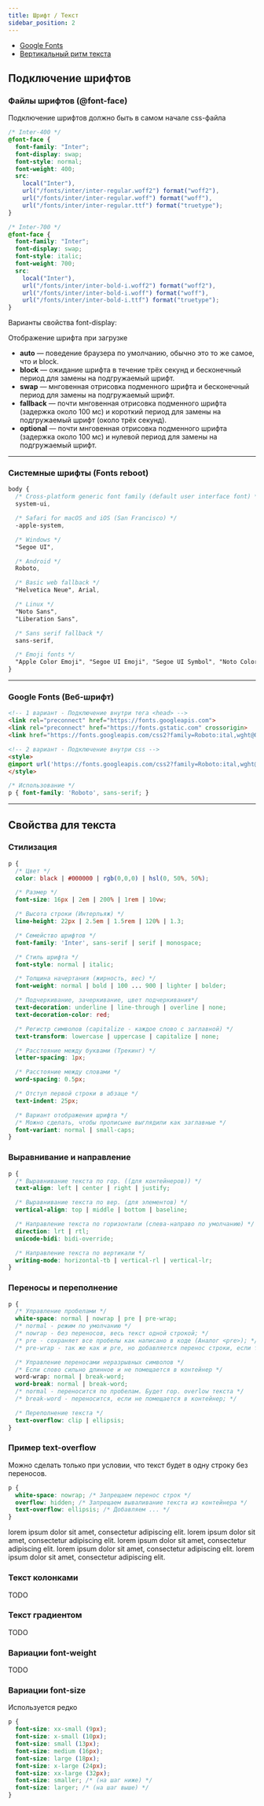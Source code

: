 ```yaml
---
title: Шрифт / Текст
sidebar_position: 2
---
```


- [Google Fonts](https://fonts.google.com/)
- [Вертикальный ритм текста](https://gridlover.net/try)

## Подключение шрифтов

### Файлы шрифтов (@font-face)

Подключение шрифтов должно быть в самом начале css-файла

```css
/* Inter-400 */
@font-face {
  font-family: "Inter";
  font-display: swap;
  font-style: normal;
  font-weight: 400;
  src: 
    local("Inter"),
    url("/fonts/inter/inter-regular.woff2") format("woff2"),
    url("/fonts/inter/inter-regular.woff") format("woff"),
    url("/fonts/inter/inter-regular.ttf") format("truetype");
}

/* Inter-700 */
@font-face {
  font-family: "Inter";
  font-display: swap;
  font-style: italic;
  font-weight: 700;
  src: 
    local("Inter"),
    url("/fonts/inter/inter-bold-i.woff2") format("woff2"),
    url("/fonts/inter/inter-bold-i.woff") format("woff"),
    url("/fonts/inter/inter-bold-i.ttf") format("truetype");
}
```

Варианты свойства font-display: 

Отображение шрифта при загрузке

- **auto** — поведение браузера по умолчанию, обычно это то же самое, что и block.
- **block** — ожидание шрифта в течение трёх секунд и бесконечный период для замены на подгружаемый шрифт.
- **swap** — мнговенная отрисовка подменного шрифта и бесконечный период для замены на подгружаемый шрифт.
- **fallback** — почти мнговенная отрисовка подменного шрифта (задержка около 100 мс) и короткий период для замены на подгружаемый шрифт (около трёх секунд).
- **optional** — почти мнговенная отрисовка подменного шрифта (задержка около 100 мс) и нулевой период для замены на подгружаемый шрифт.

***

### Системные шрифты (Fonts reboot)

```css
body {
  /* Cross-platform generic font family (default user interface font) */
  system-ui,

  /* Safari for macOS and iOS (San Francisco) */
  -apple-system,

  /* Windows */
  "Segoe UI",

  /* Android */
  Roboto,

  /* Basic web fallback */
  "Helvetica Neue", Arial,

  /* Linux */
  "Noto Sans",
  "Liberation Sans",

  /* Sans serif fallback */
  sans-serif,

  /* Emoji fonts */
  "Apple Color Emoji", "Segoe UI Emoji", "Segoe UI Symbol", "Noto Color Emoji";
}
```

***

### Google Fonts (Веб-шрифт)

```html
<!-- 1 вариант - Подключение внутри тега <head> -->
<link rel="preconnect" href="https://fonts.googleapis.com">
<link rel="preconnect" href="https://fonts.gstatic.com" crossorigin>
<link href="https://fonts.googleapis.com/css2?family=Roboto:ital,wght@0,400;0,700;1,400;1,700&display=swap" rel="stylesheet">

<!-- 2 вариант - Подключение внутри css -->
<style>
@import url('https://fonts.googleapis.com/css2?family=Roboto:ital,wght@0,400;0,700;1,400;1,700&display=swap');
</style>
```

```css
/* Использование */
p { font-family: 'Roboto', sans-serif; }
```

***

## Свойства для текста

### Стилизация

```css
p {
  /* Цвет */
  color: black | #000000 | rgb(0,0,0) | hsl(0, 50%, 50%);

  /* Размер */
  font-size: 16px | 2em | 200% | 1rem | 10vw;

  /* Высота строки (Интерльяж) */
  line-height: 22px | 2.5em | 1.5rem | 120% | 1.3;

  /* Семейство шрифтов */
  font-family: 'Inter', sans-serif | serif | monospace; 

  /* Стиль шрифта */
  font-style: normal | italic;

  /* Толщина начертания (жирность, вес) */
  font-weight: normal | bold | 100 ... 900 | lighter | bolder;

  /* Подчеркивание, зачеркивание, цвет подчеркивания*/
  text-decoration: underline | line-through | overline | none;
  text-decoration-color: red;

  /* Регистр символов (capitalize - каждое слово с заглавной) */
  text-transform: lowercase | uppercase | capitalize | none;

  /* Расстояние между буквами (Трекинг) */
  letter-spacing: 1px;

  /* Расстояние между словами */
  word-spacing: 0.5px;

  /* Отступ первой строки в абзаце */
  text-indent: 25px;

  /* Вариант отображения шрифта */
  /* Можно сделать, чтобы прописыне выглядили как заглавные */
  font-variant: normal | small-caps;
}
```

### Выравнивание и направление

```css
p {
  /* Выравнивание текста по гор. ((для контейнеров)) */
  text-align: left | center | right | justify;

  /* Выравнивание текста по вер. (для элементов) */
  vertical-align: top | middle | bottom | baseline;

  /* Направление текста по горизонтали (слева-направо по умолчанию) */
  direction: lrt | rtl;
  unicode-bidi: bidi-override;

  /* Направление текста по вертикали */
  writing-mode: horizontal-tb | vertical-rl | vertical-lr;
}
```

### Переносы и переполнение


```css
p {
  /* Управление пробелами */
  white-space: normal | nowrap | pre | pre-wrap;
  /* normal - режим по умолчанию */
  /* nowrap - без переносов, весь текст одной строкой; */
  /* pre - сохраняет все пробелы как написано в коде (Аналог <pre>); */
  /* pre-wrap - так же как и pre, но добавляется перенос строки, если текст не помещается в контейнер; */

  /* Управление переносами неразрывных символов */
  /* Если слово сильно длинное и не помещается в контейнер */
  word-wrap: normal | break-word;
  word-break: normal | break-word;
  /* normal - переносится по пробелам. Будет гор. overlow текста */
  /* break-word - переносится, если не помещается в контейнер; */

  /* Переполнение текста */
  text-overflow: clip | ellipsis;
}
```

### Пример text-overflow

Можно сделать только при условии, что текст будет в одну строку без переносов. 

```css
p {
  white-space: nowrap; /* Запрещаем перенос строк */
  overflow: hidden; /* Запрещаем вываливание текста из контейнера */
  text-overflow: ellipsis; /* Добавляем ... */
}
```

<p style={{ 
  textOverflow: 'ellipsis', 
  whiteSpace: 'nowrap',
  overflow: 'hidden',
  border: '1px solid green',
}}>lorem ipsum dolor sit amet, consectetur adipiscing elit. lorem ipsum dolor sit amet, consectetur adipiscing elit. lorem ipsum dolor sit amet, consectetur adipiscing elit. lorem ipsum dolor sit amet, consectetur adipiscing elit. lorem ipsum dolor sit amet, consectetur adipiscing elit. </p>

### Текст колонками

TODO

### Текст градиентом

TODO

### Вариации font-weight

TODO

### Вариации font-size

Используется редко 

```css
p {
  font-size: xx-small (9px);
  font-size: x-small (10px);
  font-size: small (13px);
  font-size: medium (16px);
  font-size: large (18px);
  font-size: x-large (24px);
  font-size: xx-large (32px);
  font-size: smaller; /* (на шаг ниже) */
  font-size: larger; /* (на шаг выше) */
}
```
